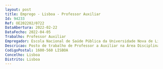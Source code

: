 ```yaml
--- 
layout: post
title: Emprego - Lisboa - Professor Auxiliar
Id: 94233
Ref: OE202202/0722
DataAbertura: 2022-02-22
DataFecho: 2022-04-05
Trabalho: Professor Auxiliar
Empregador: Escola Nacional de Saúde Pública da Universidade Nova de Lisboa - NOVA National School of Public Hea
Descricao: Posto de trabalho de Professor a Auxiliar na Área Disciplinar de Sociologia da Saúde, da Escola Nacional de Saúde Pública da Universidade NOVA de Lisboa.
CodigoPostal: 1600-560 LISBOA
Concelho: Lisboa
Distrito: Lisboa
--- 
```


